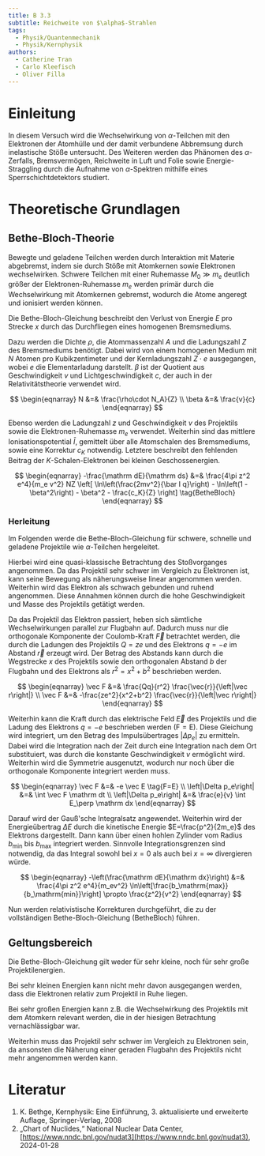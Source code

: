 ```yaml
---
title: B 3.3
subtitle: Reichweite von $\alpha$-Strahlen
tags:
  - Physik/Quantenmechanik
  - Physik/Kernphysik
authors:
  - Catherine Tran
  - Carlo Kleefisch
  - Oliver Filla
---
```

# Einleitung
In diesem Versuch wird die Wechselwirkung von $\alpha$-Teilchen mit den Elektronen der Atomhülle und der damit verbundene Abbremsung durch inelastische Stöße untersucht. Des Weiteren werden das Phänomen des $\alpha$-Zerfalls, Bremsvermögen, Reichweite in Luft und Folie sowie Energie-Straggling durch die Aufnahme von $\alpha$-Spektren mithilfe eines Sperrschichtdetektors studiert.

# Theoretische Grundlagen
## Bethe-Bloch-Theorie
Bewegte und geladene Teilchen werden durch Interaktion mit Materie abgebremst, indem sie durch Stöße mit Atomkernen sowie Elektronen wechselwirken. Schwere Teilchen mit einer Ruhemasse $M_0\gg m_e$ deutlich größer der Elektronen-Ruhemasse $m_e$ werden primär durch die Wechselwirkung mit Atomkernen gebremst, wodurch die Atome angeregt und ionisiert werden können.

Die Bethe-Bloch-Gleichung beschreibt den Verlust von Energie $E$ pro Strecke $x$ durch das Durchfliegen eines homogenen Bremsmediums.

Dazu werden die Dichte $\rho$, die Atommassenzahl $A$ und die Ladungszahl $Z$ des Bremsmediums benötigt. Dabei wird von einem homogenen Medium mit $N$ Atomen pro Kubikzentimeter und der Kernladungszahl $Z\cdot e$ ausgegangen, wobei $e$ die Elementarladung darstellt. $\beta$ ist der Quotient aus Geschwindigkeit $v$ und Lichtgeschwindigkeit $c$, der auch in der Relativitätstheorie verwendet wird.

$$
\begin{eqnarray}
	N &=& \frac{\rho\cdot N_A}{Z} \\
	\beta &=& \frac{v}{c}
\end{eqnarray}
$$

Ebenso werden die Ladungzahl $z$ und Geschwindigkeit $v$ des Projektils sowie die Elektronen-Ruhemasse $m_e$ verwendet. Weiterhin sind das mittlere Ionisationspotential $\bar I$, gemittelt über alle Atomschalen des Bremsmediums, sowie eine Korrektur $c_K$ notwendig. Letztere beschreibt den fehlenden Beitrag der $K$-Schalen-Elektronen bei kleinen Geschossenergien.

$$
\begin{eqnarray}
	-\frac{\mathrm dE}{\mathrm ds} &=&
		\frac{4\pi z^2 e^4}{m_e v^2} NZ
		\left[
			\ln\left(\frac{2mv^2}{\bar I q}\right)
			- \ln\left(1 - \beta^2\right)
			- \beta^2
			- \frac{c_K}{Z}
		\right]
		\tag{BetheBloch}
\end{eqnarray}
$$

### Herleitung
Im Folgenden werde die Bethe-Bloch-Gleichung für schwere, schnelle und geladene Projektile wie $\alpha$-Teilchen hergeleitet.

Hierbei wird eine quasi-klassische Betrachtung des Stoßvorganges angenommen. Da das Projektil sehr schwer im Vergleich zu Elektronen ist, kann seine Bewegung als näherungsweise linear angenommen werden. Weiterhin wird das Elektron als schwach gebunden und ruhend angenommen. Diese Annahmen können durch die hohe Geschwindigkeit und Masse des Projektils getätigt werden.

Da das Projektil das Elektron passiert, heben sich sämtliche Wechselwirkungen parallel zur Flugbahn auf. Dadurch muss nur die orthogonale Komponente der Coulomb-Kraft $\vec F$ betrachtet werden, die durch die Ladungen des Projektils $Q=ze$ und des Elektrons $q=-e$ im Abstand $\vec r$ erzeugt wird. Der Betrag des Abstands kann durch die Wegstrecke $x$ des Projektils sowie den orthogonalen Abstand $b$ der Flugbahn und des Elektrons als $r^2=x^2+b^2$ beschrieben werden.

$$
\begin{eqnarray}
	\vec F &=& \frac{Qq}{r^2} \frac{\vec{r}}{\left|\vec r\right|} \\
	\vec F &=& -\frac{ze^2}{x^2+b^2} \frac{\vec{r}}{\left|\vec r\right|}
\end{eqnarray}
$$

Weiterhin kann die Kraft durch das elektrische Feld $\vec E$ des Projektils und die Ladung des Elektrons $q=-e$ beschrieben werden $(\mathrm{F=E})$. Diese Gleichung wird integriert, um den Betrag des Impulsübertrages $\left|\Delta p_e\right|$ zu ermitteln. Dabei wird die Integration nach der Zeit durch eine Integration nach dem Ort substituiert, was durch die konstante Geschwindigkeit $v$ ermöglicht wird. Weiterhin wird die Symmetrie ausgenutzt, wodurch nur noch über die orthogonale Komponente integriert werden muss.

$$
\begin{eqnarray}
	\vec F &=& -e \vec E \tag{F=E} \\
	\left|\Delta p_e\right| &=& \int \vec F \mathrm dt \\
	\left|\Delta p_e\right| &=& \frac{e}{v} \int E_\perp \mathrm dx
\end{eqnarray}
$$

Darauf wird der Gauß'sche Integralsatz angewendet. Weiterhin wird der Energieübertrag $\Delta E$ durch die kinetische Energie $E=\frac{p^2}{2m_e}$ des Elektrons dargestellt. Dann kann über einen hohlen Zylinder vom Radius $b_\mathrm{min}$ bis $b_\mathrm{max}$ integriert werden. Sinnvolle Integrationsgrenzen sind notwendig, da das Integral sowohl bei $x=0$ als auch bei $x=\infty$ divergieren würde.

$$
\begin{eqnarray}
	-\left(\frac{\mathrm dE}{\mathrm dx}\right)
		&=& \frac{4\pi z^2 e^4}{m_ev^2}
			\ln\left[\frac{b_\mathrm{max}}{b_\mathrm{min}}\right]
			\propto \frac{z^2}{v^2}
\end{eqnarray}
$$

Nun werden relativistische Korrekturen durchgeführt, die zu der vollständigen Bethe-Bloch-Gleichung $(\mathrm{BetheBloch})$ führen.

## Geltungsbereich
Die Bethe-Bloch-Gleichung gilt weder für sehr kleine, noch für sehr große Projektilenergien.

Bei sehr kleinen Energien kann nicht mehr davon ausgegangen werden, dass die Elektronen relativ zum Projektil in Ruhe liegen.

Bei sehr großen Energien kann z.B. die Wechselwirkung des Projektils mit dem Atomkern relevant werden, die in der hiesigen Betrachtung vernachlässigbar war.

Weiterhin muss das Projektil sehr schwer im Vergleich zu Elektronen sein, da ansonsten die Näherung einer geraden Flugbahn des Projektils nicht mehr angenommen werden kann.

# Literatur
1. K. Bethge, Kernphysik: Eine Einführung, 3. aktualisierte und erweiterte Auflage, Springer-Verlag, 2008
2. „Chart of Nuclides,“ National Nuclear Data Center, [https://www.nndc.bnl.gov/nudat3](https://www.nndc.bnl.gov/nudat3), 2024-01-28
